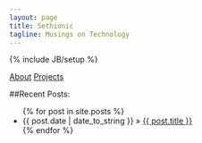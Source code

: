 ```yaml
---
layout: page
title: Sethionic
tagline: Musings on Technology
---
```

{% include JB/setup %}

[About](about) [Projects](projects)

##Recent Posts:

<ul class="posts">
  {% for post in site.posts %}
    <li><span>{{ post.date | date_to_string }}</span> &raquo; <a href="{{ BASE_PATH }}{{ post.url }}">{{ post.title }}</a></li>
  {% endfor %}
</ul>

